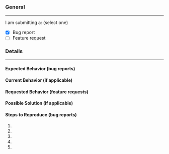 <!-- Provide a general summary of the issue in the title above. -->
<!-- Before submitting, please check our Frequently Asked Questions page at https://github.com/Octal450/IDG-A32X/blob/master/FAQ.md -->

### General
----
<!-- [ ] = Unchecked, [x] = Checked. -->
I am submitting a: (select one) 
* [x] Bug report
* [ ] Feature request

### Details
----
#### Expected Behavior (bug reports)
<!-- Tell us what should happen. -->

#### Current Behavior (if applicable)
<!-- Tell us what happens instead of the expected behavior. -->

#### Requested Behavior  (feature requests)
<!-- Tell us what you want to happen -->

#### Possible Solution (if applicable)
<!-- Think you have a solution? Let us know! -->

#### Steps to Reproduce (bug reports)
<!-- Provide a link to a live example, or a set of steps to reproduce -->
<!-- this bug. Bug reports will be closed/ignored if missing. -->
1. 
2. 
3. 
4. 
5. 